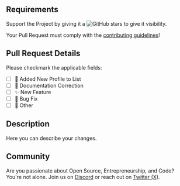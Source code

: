 ## Requirements

 Support the Project by giving it a ![GitHub stars](https://img.shields.io/github/stars/maxontech/best-github-profile-readme.svg?style=social&label=Star) to give it visibility.

 Your Pull Request must comply with the [contributing guidelines](../../CONTRIBUTING.md)!

## Pull Request Details

Please checkmark the applicable fields:

- [ ] 🚀 Added New Profile to List
- [ ] 📝 Documentation Correction
- [ ] ✨ New Feature
- [ ] 🐛 Bug Fix
- [ ] 🚩 Other

## Description

Here you can describe your changes.

## Community
Are you passionate about Open Source, Entrepreneurship, and Code?
You're not alone. Join us on [Discord](https://discord.com/invite/JERatQsfY8) or reach out on [Twitter (X)](https://twitter.com/max_on_tech).



